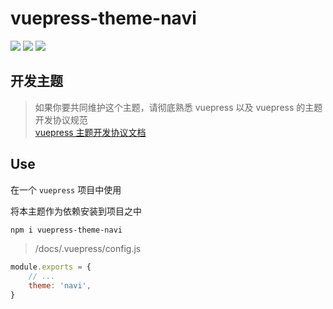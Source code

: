 # vuepress-theme-navi
![](https://img.shields.io/npm/v/vuepress-theme-navi.svg)
![](https://img.shields.io/npm/dt/vuepress-theme-navi.svg)
![](https://img.shields.io/npm/l/vuepress-theme-navi.svg)

## 开发主题

> 如果你要共同维护这个主题，请彻底熟悉 vuepress 以及 vuepress 的主题开发协议规范  
> [vuepress 主题开发协议文档](https://vuepress.vuejs.org/zh/theme/)

## Use

在一个 `vuepress` 项目中使用

将本主题作为依赖安装到项目之中

```bash
npm i vuepress-theme-navi
```

> /docs/.vuepress/config.js

```js
module.exports = {
	// ...
	theme: 'navi',
}
```
